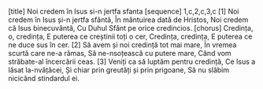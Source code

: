 [title] Noi credem în Isus si-n jertfa sfanta
[sequence] 1,c,2,c,3,c
[1]
Noi credem în Isus și-n jertfa sfântă,
În mântuirea dată de Hristos,
Noi credem că Isus binecuvântă,
Cu Duhul Sfânt pe orice credincios.
[chorus]
Credința, o, credința,
E puterea ce creștinii toți o cer,
Credința, credința,
E puterea ce ne duce sus în cer.
[2]
Să avem și noi credință tot mai mare,
În vremea scurtă care ne-a rămas,
Să ne-nsoțească cu putere mare,
Când vom străbate-al încercării ceas.
[3]
Veniți ca să luptăm pentru credință,
Ce Isus a lăsat la-nvățăcei,
Și chiar prin greutăți și prin prigoane,
Să nu slăbim nicicând stindardul ei.

